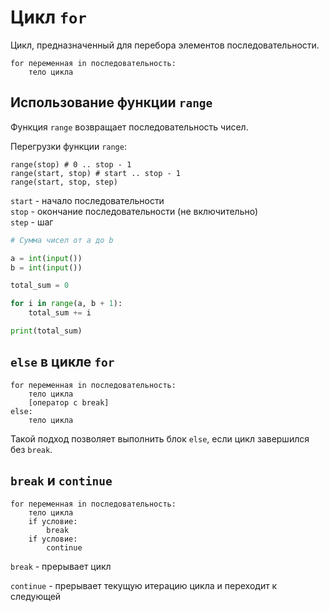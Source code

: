 # Цикл `for`
Цикл, предназначенный для перебора элементов последовательности.

```
for переменная in последовательность:
    тело цикла
```

## Использование функции `range`
Функция `range` возвращает последовательность чисел.

Перегрузки функции `range`:

```
range(stop) # 0 .. stop - 1
range(start, stop) # start .. stop - 1
range(start, stop, step) 
```
`start` - начало последовательности\
`stop` - окончание последовательности (не включительно)\
`step` - шаг

```python
# Сумма чисел от a до b

a = int(input())
b = int(input())

total_sum = 0

for i in range(a, b + 1):
    total_sum += i

print(total_sum)
```

## `else` в цикле `for`

```
for переменная in последовательность:
    тело цикла
    [оператор с break]
else:
    тело цикла
```
Такой подход позволяет выполнить блок `else`, если цикл завершился без `break`.

## `break` и `continue`

```
for переменная in последовательность:
    тело цикла
    if условие:
        break
    if условие:
        continue
```

`break` - прерывает цикл

`continue` - прерывает текущую итерацию цикла и переходит к следующей
